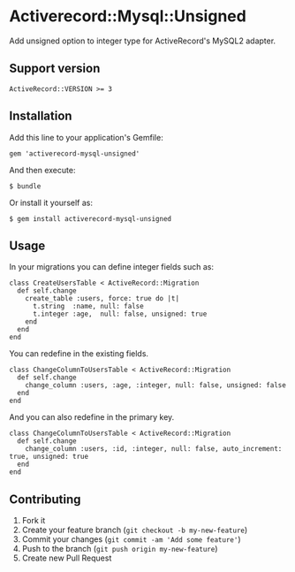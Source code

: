 # Activerecord::Mysql::Unsigned

Add unsigned option to integer type for ActiveRecord's MySQL2 adapter.

## Support version

```
ActiveRecord::VERSION >= 3
```

## Installation

Add this line to your application's Gemfile:

    gem 'activerecord-mysql-unsigned'

And then execute:

    $ bundle

Or install it yourself as:

    $ gem install activerecord-mysql-unsigned

## Usage

In your migrations you can define integer fields such as:

```
class CreateUsersTable < ActiveRecord::Migration
  def self.change
    create_table :users, force: true do |t|
      t.string  :name, null: false
      t.integer :age,  null: false, unsigned: true
    end
  end
end
```

You can redefine in the existing fields.

```
class ChangeColumnToUsersTable < ActiveRecord::Migration
  def self.change
    change_column :users, :age, :integer, null: false, unsigned: false
  end
end
```

And you can also redefine in the primary key.

```
class ChangeColumnToUsersTable < ActiveRecord::Migration
  def self.change
    change_column :users, :id, :integer, null: false, auto_increment: true, unsigned: true
  end
end
```

## Contributing

1. Fork it
2. Create your feature branch (`git checkout -b my-new-feature`)
3. Commit your changes (`git commit -am 'Add some feature'`)
4. Push to the branch (`git push origin my-new-feature`)
5. Create new Pull Request
